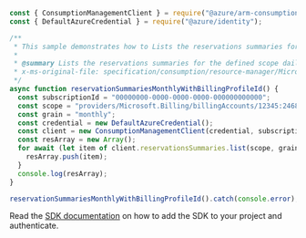 ```javascript
const { ConsumptionManagementClient } = require("@azure/arm-consumption");
const { DefaultAzureCredential } = require("@azure/identity");

/**
 * This sample demonstrates how to Lists the reservations summaries for the defined scope daily or monthly grain.
 *
 * @summary Lists the reservations summaries for the defined scope daily or monthly grain.
 * x-ms-original-file: specification/consumption/resource-manager/Microsoft.Consumption/stable/2021-10-01/examples/ReservationSummariesMonthlyWithBillingProfileId.json
 */
async function reservationSummariesMonthlyWithBillingProfileId() {
  const subscriptionId = "00000000-0000-0000-0000-000000000000";
  const scope = "providers/Microsoft.Billing/billingAccounts/12345:2468/billingProfiles/13579";
  const grain = "monthly";
  const credential = new DefaultAzureCredential();
  const client = new ConsumptionManagementClient(credential, subscriptionId);
  const resArray = new Array();
  for await (let item of client.reservationsSummaries.list(scope, grain)) {
    resArray.push(item);
  }
  console.log(resArray);
}

reservationSummariesMonthlyWithBillingProfileId().catch(console.error);
```

Read the [SDK documentation](https://github.com/Azure/azure-sdk-for-js/blob/%40azure%2Farm-consumption_9.0.1/sdk/consumption/arm-consumption/README.md) on how to add the SDK to your project and authenticate.
